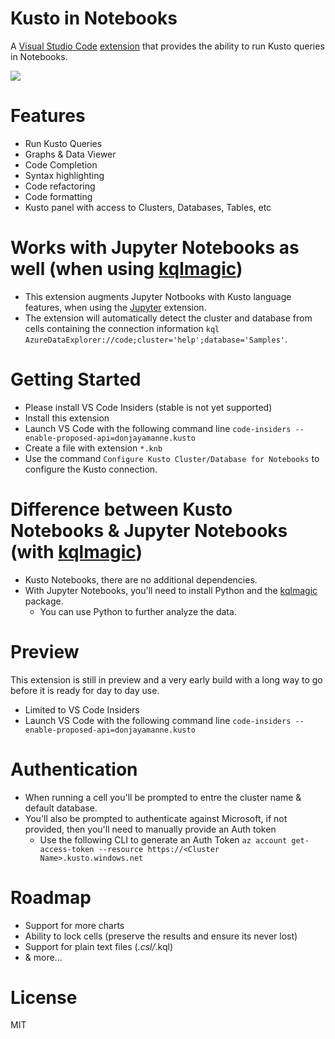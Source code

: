 # Kusto in Notebooks

A [Visual Studio Code](https://code.visualstudio.com/) [extension](https://marketplace.visualstudio.com/items?itemName=donjayamanne.kusto) that provides the ability to run Kusto queries in Notebooks.

<img src=https://raw.githubusercontent.com/DonJayamanne/vscode-kusto/main/images/main.gif>

# Features
* Run Kusto Queries
* Graphs & Data Viewer
* Code Completion
* Syntax highlighting
* Code refactoring
* Code formatting
* Kusto panel with access to Clusters, Databases, Tables, etc

# Works with Jupyter Notebooks as well (when using [kqlmagic](https://pypi.org/project/Kqlmagic/))
* This extension augments Jupyter Notbooks with Kusto language features, when using the [Jupyter](https://marketplace.visualstudio.com/items?itemName=ms-toolsai.jupyter) extension.
* The extension will automatically detect the cluster and database from cells containing the connection information `kql AzureDataExplorer://code;cluster='help';database='Samples'`.

# Getting Started
* Please install VS Code Insiders (stable is not yet supported)
* Install this extension
* Launch VS Code with the following command line `code-insiders --enable-proposed-api=donjayamanne.kusto`
* Create a file with extension `*.knb`
* Use the command `Configure Kusto Cluster/Database for Notebooks` to configure the Kusto connection.

# Difference between Kusto Notebooks & Jupyter Notebooks  (with [kqlmagic](https://pypi.org/project/Kqlmagic/))
* Kusto Notebooks, there are no additional dependencies.
* With Jupyter Notebooks, you'll need to install Python and the [kqlmagic](https://pypi.org/project/Kqlmagic/) package.
    * You can use Python to further analyze the data.

# Preview
This extension is still in preview and a very early build with a long way to go before it is ready for day to day use.
* Limited to VS Code Insiders
* Launch VS Code with the following command line `code-insiders --enable-proposed-api=donjayamanne.kusto`

# Authentication
* When running a cell you'll be prompted to entre the cluster name & default database.
* You'll also be prompted to authenticate against Microsoft, if not provided, then you'll need to manually provide an Auth token
    * Use the following CLI to generate an Auth Token `az account get-access-token --resource https://<Cluster Name>.kusto.windows.net`

# Roadmap
* Support for more charts
* Ability to lock cells (preserve the results and ensure its never lost)
* Support for plain text files (*.csl/*.kql)
* & more...

# License

MIT
